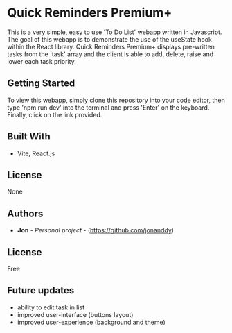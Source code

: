 # Quick Reminders Premium+

This is a very simple, easy to use 'To Do List' webapp written in Javascript. The goal of this webapp is to demonstrate the use of the useState hook within the React library. Quick Reminders Premium+ displays pre-written tasks from the 'task' array and the client is able to add, delete, raise and lower each task priority.

## Getting Started

To view this webapp, simply clone this repository into your code editor, then type 'npm run dev' into the terminal and press 'Enter' on the keyboard. Finally, click on the link provided.

## Built With

- Vite, React.js

## License

None

## Authors

- **Jon** - _Personal project_ -
  (https://github.com/jonanddy)

## License

Free

## Future updates

- ability to edit task in list
- improved user-interface (buttons layout)
- improved user-experience (background and theme)